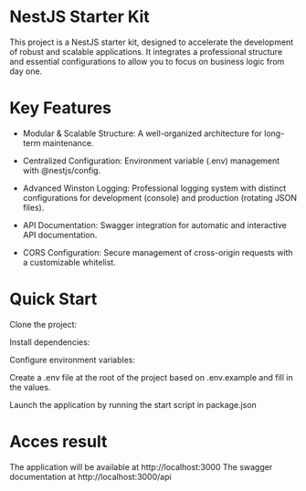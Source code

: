 # NestJS Starter Kit

This project is a NestJS starter kit, designed to accelerate the development of robust and scalable applications. It integrates a professional structure and essential configurations to allow you to focus on business logic from day one.


# Key Features
- Modular & Scalable Structure: A well-organized architecture for long-term maintenance.

- Centralized Configuration: Environment variable (.env) management with @nestjs/config.

- Advanced Winston Logging: Professional logging system with distinct configurations for development (console) and production (rotating JSON files).

- API Documentation: Swagger integration for automatic and interactive API documentation.

- CORS Configuration: Secure management of cross-origin requests with a customizable whitelist.


# Quick Start
Clone the project:

Install dependencies:

Configure environment variables:

Create a .env file at the root of the project based on .env.example and fill in the values.

Launch the application by running the start script in package.json


# Acces result
The application will be available at http://localhost:3000 
The swagger documentation at http://localhost:3000/api